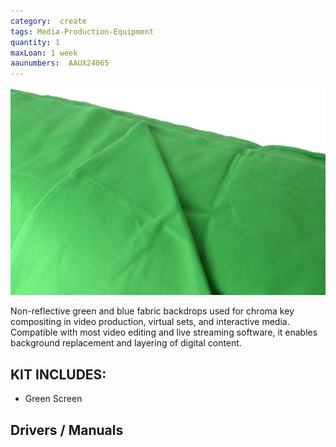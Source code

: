 ```yaml
---
category:  create
tags: Media-Production-Equipment
quantity: 1
maxLoan: 1 week
aaunumbers:  AAUX24065
---
```

![Chroma Key Screens](/assets/images/equip/green.png)

Non-reflective green and blue fabric backdrops used for chroma key compositing in video production, virtual sets, and interactive media. Compatible with most video editing and live streaming software, it enables background replacement and layering of digital content.
## KIT INCLUDES:
-  Green Screen

## Drivers / Manuals
[]()



